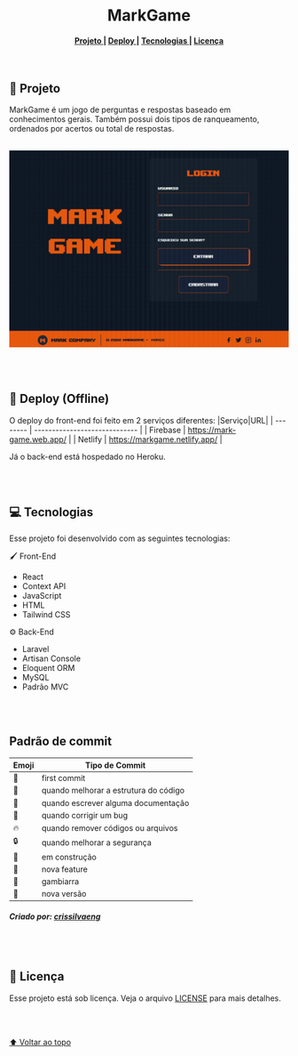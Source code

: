 <h1 name='nome-do-projeto' align="center">MarkGame</h1>

<h4 align="center">
  <a href="#Projeto" >
    Projeto
  </a>
  |
  <a href="#Deploy" >
    Deploy
  </a>
  |
  <a href="#Tecnologias" >
    Tecnologias
  </a>
  |
  <a href="#Licença" >
    Licença
  </a>
</h4>

<br/>
<h2 name="Projeto">📃 Projeto</h2>

MarkGame é um jogo de perguntas e respostas baseado em conhecimentos gerais. Também possui dois tipos de ranqueamento, ordenados por acertos ou total de respostas.
<br/>
<br/>

<p align="center">
  <img src='./Github/markgame.gif' />
</p>

<br/>
<br/>
<h2 name="Deploy">🚀 Deploy (Offline)</h2>

O deploy do front-end foi feito em 2 serviços diferentes:
|Serviço|URL|
| -------- | ----------------------------- |
| Firebase | https://mark-game.web.app/    |
| Netlify  | https://markgame.netlify.app/ |

Já o back-end está hospedado no Heroku.

<br/>
<br/>
<h2 name="Tecnologias">💻 Tecnologias</h2>

Esse projeto foi desenvolvido com as seguintes tecnologias:

🖌️ Front-End

- React
- Context API
- JavaScript
- HTML
- Tailwind CSS

⚙️ Back-End

- Laravel
- Artisan Console
- Eloquent ORM
- MySQL
- Padrão MVC

<br/>
<br/>

<h2>Padrão de commit</h2>

| Emoji          | Tipo de Commit                        |
| -------------- | ------------------------------------- |
| :tada:         | first commit                          |
| :art:          | quando melhorar a estrutura do código |
| :memo:         | quando escrever alguma documentação   |
| :bug:          | quando corrigir um bug                |
| :fire:         | quando remover códigos ou arquivos    |
| :lock:         | quando melhorar a segurança           |
| :construction: | em construção                         |
| :rocket:       | nova feature                          |
| :see_no_evil:  | gambiarra                             |
| :gift:         | nova versão                           |

<h5>Criado por: <a href='https://gist.github.com/crissilvaeng/dfb5b14f8eb2c25df4fd8a49f4f03252'>crissilvaeng</a></h5>

<br/>
<br/>
<h2 name="Licença">📝 Licença</h2>

Esse projeto está sob licença. Veja o arquivo [LICENSE](LICENSE) para mais detalhes.

<br/>
<br/>

[⬆ Voltar ao topo](#nome-do-projeto)<br>
